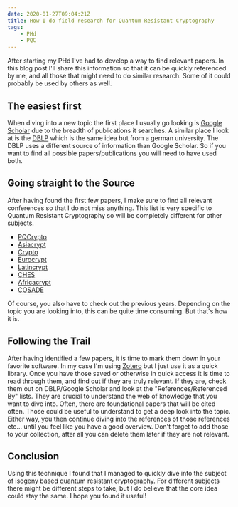 ```yaml
---
date: 2020-01-27T09:04:21Z
title: How I do field research for Quantum Resistant Cryptography
tags:
    - PHd
    - PQC
---
```


After starting my PHd I've had to develop a way to find relevant papers. In
this blog post I'll share this information so that it can be quickly referenced
by me, and all those that might need to do similar research. Some of it could
probably be used by others as well.


## The easiest first

When diving into a new topic the first place I usually go looking is [Google
Scholar][gs] due to the breadth of publications it searches. A similar place I
look at is the [DBLP][dblp] which is the same idea but from a german
university. The DBLP uses a different source of information than Google
Scholar. So if you want to find all possible papers/publications you will need
to have used both.

## Going straight to the Source

After having found the first few papers, I make sure to find all relevant
conferences so that I do not miss anything. This list is very specific to
Quantum Resistant Cryptography so will be completely different for other
subjects.

- [PQCrypto](https://pqcrypto.org/)
- [Asiacrypt](https://www.iacr.org/meetings/asiacrypt/)
- [Crypto](https://www.iacr.org/meetings/crypto/)
- [Eurocrypt](https://www.iacr.org/meetings/eurocrypt/)
- [Latincrypt](https://latincrypt2019.cryptojedi.org/index.shtml)
- [CHES](https://iacr.org/meetings/ches/)
- [Africacrypt](http://africacrypt2020.org/index.html)
- [COSADE](http://www.cosade.org/)

Of course, you also have to check out the previous years. Depending on the
topic you are looking into, this can be quite time consuming. But that's how it
is.

## Following the Trail

After having identified a few papers, it is time to mark them down in your
favorite software. In my case I'm using [Zotero](https://www.zotero.org/) but I
just use it as a quick library. Once you have those saved or otherwise in quick
access it is time to read through them, and find out if they are truly
relevant. If they are, check them out on DBLP/Google Scholar and look at the
"References/Referenced By" lists. They are crucial to understand the web of
knowledge that you want to dive into. Often, there are foundational papers that
will be cited often. Those could be useful to understand to get a deep look
into the topic. Either way, you then continue diving into the references of
those references etc... until you feel like you have a good overview.
Don't forget to add those to your collection, after all you can delete them
later if they are not relevant.

## Conclusion

Using this technique I found that I managed to quickly dive into the subject of
isogeny based quantum resistant cryptography. For different subjects there
might be different steps to take, but I do believe that the core idea could
stay the same. I hope you found it useful!

[gs]: https://scholar.google.com/
[dblp]: https://dblp.uni-trier.de/
